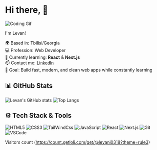 # Hi there, 👋

![Coding Gif](https://user-images.githubusercontent.com/74038190/225813708-98b745f2-7d22-48cf-9150-083f1b00d6c9.gif)

I'm Levan! 

🌍 Based in: Tbilisi/Georgia  
💻 Profession: Web Developer  
🚀 Currently learning: **React** & **Next.js**  
📫 Contact me: [LinkedIn](https://www.linkedin.com/in/levan-mgebrishvili-72835783/)  
🎯 Goal: Build fast, modern, and clean web apps while constantly learning


## 📊 GitHub Stats

![Levan's GitHub stats](https://github-readme-stats.vercel.app/api?username=levani0318&show_icons=true&theme=tokyonight)
![Top Langs](https://github-readme-stats.vercel.app/api/top-langs/?username=levani0318&layout=compact&theme=tokyonight)



## ⚙️ Tech Stack & Tools

![HTML5](https://img.shields.io/badge/HTML5-E34F26?logo=html5&logoColor=fff&style=for-the-badge)
![CSS3](https://img.shields.io/badge/CSS3-1572B6?logo=css3&logoColor=fff&style=for-the-badge)
![TailWindCss](https://img.shields.io/badge/Tailwind%20CSS-06B6D4?style=for-the-badge&logo=tailwind-css&logoColor=white)
![JavaScript](https://img.shields.io/badge/JavaScript-F7DF1E?logo=javascript&logoColor=000&style=for-the-badge)
![React](https://img.shields.io/badge/React-20232A?logo=react&logoColor=61DAFB&style=for-the-badge)
![Next.js](https://img.shields.io/badge/Next.js-000000?logo=nextdotjs&logoColor=fff&style=for-the-badge)
![Git](https://img.shields.io/badge/Git-F05032?logo=git&logoColor=fff&style=for-the-badge)
![VSCode](https://img.shields.io/badge/VS%20Code-007ACC?logo=visualstudiocode&logoColor=fff&style=for-the-badge)

Visitors count
(https://count.getloli.com/get/@levani0318?theme=rule3)


<!--
**levani0318/levani0318** is a ✨ _special_ ✨ repository because its `README.md` (this file) appears on your GitHub profile.

Here are some ideas to get you started:

- 🔭 I’m currently working on ...
- 🌱 I’m currently learning ...
- 👯 I’m looking to collaborate on ...
- 🤔 I’m looking for help with ...
- 💬 Ask me about ...
- 📫 How to reach me: ...
- 😄 Pronouns: ...
- ⚡ Fun fact: ...
-->

